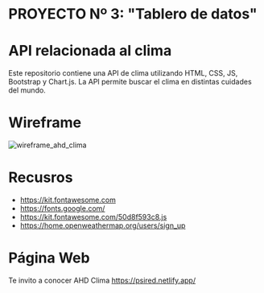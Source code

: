 # PROYECTO Nº 3: "Tablero de datos"

# API relacionada al clima
Este repositorio contiene una API de clima utilizando HTML, CSS, JS, Bootstrap y Chart.js. La API permite buscar el clima en distintas cuidades del mundo.

# Wireframe
  ![wireframe_ahd_clima](https://github.com/amayahaddad/PROYECTO_3/assets/122645180/0cc53664-8d7a-45a5-a384-11c535e1b45f)

  
# Recusros
  - https://kit.fontawesome.com 
  - https://fonts.google.com/ 
  - https://kit.fontawesome.com/50d8f593c8.js
  - https://home.openweathermap.org/users/sign_up

# Página Web
Te invito a conocer AHD Clima
[https://psired.netlify.app/ 
  ](https://ahdclima.netlify.app/)
